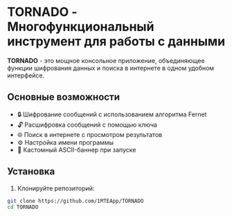 # TORNADO - Многофункциональный инструмент для работы с данными

**TORNADO** - это мощное консольное приложение, объединяющее функции шифрования данных и поиска в интернете в одном удобном интерфейсе.

## Основные возможности

- 🔒 Шифрование сообщений с использованием алгоритма Fernet
- 🔓 Расшифровка сообщений с помощью ключа
- 🌐 Поиск в интернете с просмотром результатов
- ⚙️ Настройка имени программы
- 🎨 Кастомный ASCII-баннер при запуске

## Установка

1. Клонируйте репозиторий:
```bash
git clone https://github.com/1MTEApp/TORNADO
cd TORNADO
